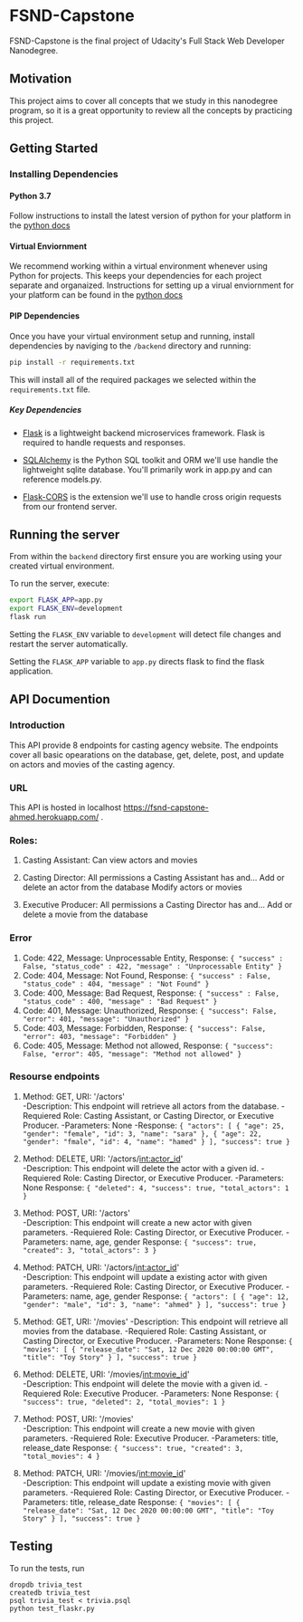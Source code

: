 # FSND-Capstone
FSND-Capstone is the final project of Udacity's Full Stack Web Developer Nanodegree.

## Motivation
This project aims to cover all concepts that we study in this nanodegree program, so it is a great opportunity to review all the concepts by practicing this project.


## Getting Started

### Installing Dependencies

#### Python 3.7

Follow instructions to install the latest version of python for your platform in the [python docs](https://docs.python.org/3/using/unix.html#getting-and-installing-the-latest-version-of-python)

#### Virtual Enviornment

We recommend working within a virtual environment whenever using Python for projects. This keeps your dependencies for each project separate and organaized. Instructions for setting up a virual enviornment for your platform can be found in the [python docs](https://packaging.python.org/guides/installing-using-pip-and-virtual-environments/)

#### PIP Dependencies

Once you have your virtual environment setup and running, install dependencies by naviging to the `/backend` directory and running:

```bash
pip install -r requirements.txt
```

This will install all of the required packages we selected within the `requirements.txt` file.

##### Key Dependencies

- [Flask](http://flask.pocoo.org/)  is a lightweight backend microservices framework. Flask is required to handle requests and responses.

- [SQLAlchemy](https://www.sqlalchemy.org/) is the Python SQL toolkit and ORM we'll use handle the lightweight sqlite database. You'll primarily work in app.py and can reference models.py. 

- [Flask-CORS](https://flask-cors.readthedocs.io/en/latest/#) is the extension we'll use to handle cross origin requests from our frontend server. 

## Running the server

From within the `backend` directory first ensure you are working using your created virtual environment.

To run the server, execute:

```bash
export FLASK_APP=app.py
export FLASK_ENV=development
flask run
```

Setting the `FLASK_ENV` variable to `development` will detect file changes and restart the server automatically.

Setting the `FLASK_APP` variable to `app.py` directs flask to find the flask application. 


## API Documention

### Introduction

This API provide 8 endpoints for casting agency website. The endpoints cover all basic opearations on the database, get, delete, post, and update on actors and movies of the casting agency. 

### URL

This API is hosted in localhost https://fsnd-capstone-ahmed.herokuapp.com/ .

### Roles:
1. Casting Assistant:
Can view actors and movies

2. Casting Director:
All permissions a Casting Assistant has and…
Add or delete an actor from the database
Modify actors or movies

3. Executive Producer:
All permissions a Casting Director has and…
Add or delete a movie from the database

### Error

1. Code: 422, Message: Unprocessable Entity,
Response: ```{
      "success" : False,
      "status_code" : 422,
      "message" : "Unprocessable Entity"
    }```
2. Code: 404, Message: Not Found,
Response: ```{
      "success" : False,
      "status_code" : 404,
      "message" : "Not Found"
    }```
3. Code: 400, Message: Bad Request,
Response: ```{
      "success" : False,
      "status_code" : 400,
      "message" : "Bad Request"
    }  ```
4. Code: 401, Message: Unauthorized,
Response: ```{
        "success": False,
        "error": 401,
        "message": "Unauthorized"
    }  ``` 
5. Code: 403, Message: Forbidden,
Response: ```{
        "success": False,
        "error": 403,
        "message": "Forbidden"
    }  ```      
6. Code: 405, Message: Method not allowed,
Response: ```{
        "success": False,
        "error": 405,
        "message": "Method not allowed"
    }  ```   

### Resourse endpoints    

1. Method: GET, URI: '/actors'  
-Description: This endpoint will retrieve all actors from the database.
-Requiered Role: Casting Assistant, or Casting Director, or Executive Producer. 
-Parameters: None
-Response: ```{
    "actors": [
        {
            "age": 25,
            "gender": "female",
            "id": 3,
            "name": "sara"
        },
        {
            "age": 22,
            "gender": "fmale",
            "id": 4,
            "name": "hamed"
        }
    ],
    "success": true
}```

2. Method: DELETE, URI: '/actors/<int:actor_id>'  
-Description: This endpoint will delete the actor with a given id.
-Requiered Role: Casting Director, or Executive Producer. 
-Parameters: None
Response: ```{
    "deleted": 4,
    "success": true,
    "total_actors": 1
}```

3. Method: POST, URI: '/actors'  
-Description: This endpoint will create a new actor with given parameters.
-Requiered Role: Casting Director, or Executive Producer. 
-Parameters: name, age, gender
Response: ```{
    "success": true,
    "created": 3,
    "total_actors": 3
}```

4. Method: PATCH, URI: '/actors/<int:actor_id>'  
-Description: This endpoint will update a existing actor with  given parameters.
-Requiered Role: Casting Director, or Executive Producer. 
-Parameters: name, age, gender
Response: ```{
    "actors": [
        {
            "age": 12,
            "gender": "male",
            "id": 3,
            "name": "ahmed"
        }
    ],
    "success": true
}```

5. Method: GET, URI: '/movies' 
-Description: This endpoint will retrieve all movies from the database.
-Requiered Role: Casting Assistant, or Casting Director, or Executive Producer. 
-Parameters: None
Response: ```{
    "movies": [
        {
            "release_date": "Sat, 12 Dec 2020 00:00:00 GMT",
            "title": "Toy Story"
        }
    ],
    "success": true
}```

6. Method: DELETE, URI: '/movies/<int:movie_id>'  
-Description: This endpoint will delete the movie with a given id.
-Requiered Role: Executive Producer. 
-Parameters: None
Response: ```{
    "success": true,
    "deleted": 2,
    "total_movies": 1
}```

7. Method: POST, URI: '/movies'  
-Description: This endpoint will create a new movie with given parameters.
-Requiered Role: Executive Producer. 
-Parameters: title, release_date
Response: ```{
    "success": true,
    "created": 3,
    "total_movies": 4
}```

8. Method: PATCH, URI: '/movies/<int:movie_id>'  
-Description: This endpoint will update a existing movie with  given parameters.
-Requiered Role: Casting Director, or Executive Producer. 
-Parameters: title, release_date
Response: ```{
    "movies": [
        {
            "release_date": "Sat, 12 Dec 2020 00:00:00 GMT",
            "title": "Toy Story"
        }
    ],
    "success": true
}```

## Testing
To run the tests, run
```
dropdb trivia_test
createdb trivia_test
psql trivia_test < trivia.psql
python test_flaskr.py
```
